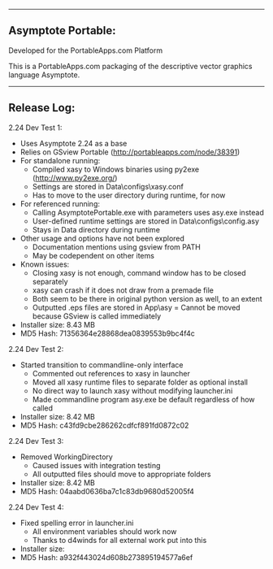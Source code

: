-----------------
Asymptote Portable:
-----------------
Developed for the PortableApps.com Platform

This is a PortableApps.com packaging of the descriptive vector graphics language Asymptote.

-----------------
Release Log:
-----------------
2.24 Dev Test 1:
- Uses Asymptote 2.24 as a base
- Relies on GSview Portable (http://portableapps.com/node/38391)
- For standalone running:
	+ Compiled xasy to Windows binaries using py2exe (http://www.py2exe.org/)
	+ Settings are stored in Data\configs\xasy.conf
	+ Has to move to the user directory during runtime, for now
- For referenced running:
	+ Calling AsymptotePortable.exe with parameters uses asy.exe instead
	+ User-defined runtime settings are stored in Data\configs\config.asy
	+ Stays in Data directory during runtime
- Other usage and options have not been explored
	+ Documentation mentions using gsview from PATH
	+ May be codependent on other items
- Known issues:
	+ Closing xasy is not enough, command window has to be closed separately
	+ xasy can crash if it does not draw from a premade file
	+ Both seem to be there in original python version as well, to an extent
	+ Outputted .eps files are stored in App\asy
		= Cannot be moved because GSview is called immediately
- Installer size: 8.43 MB
- MD5 Hash: 71356364e28868dea0839553b9bc4f4c

2.24 Dev Test 2:
- Started transition to commandline-only interface
	+ Commented out references to xasy in launcher
	+ Moved all xasy runtime files to separate folder as optional install
	+ No direct way to launch xasy without modifying launcher.ini
	+ Made commandline program asy.exe be default regardless of how called
- Installer size: 8.42 MB
- MD5 Hash: c43fd9cbe286262cdfcf891fd0872c02

2.24 Dev Test 3:
- Removed WorkingDirectory
	+ Caused issues with integration testing
	+ All outputted files should move to appropriate folders
- Installer size: 8.42 MB
- MD5 Hash: 04aabd0636ba7c1c83db9680d52005f4

2.24 Dev Test 4:
- Fixed spelling error in launcher.ini
	+ All environment variables should work now
	+ Thanks to d4winds for all external work put into this
- Installer size: 
- MD5 Hash: a932f443024d608b273895194577a6ef